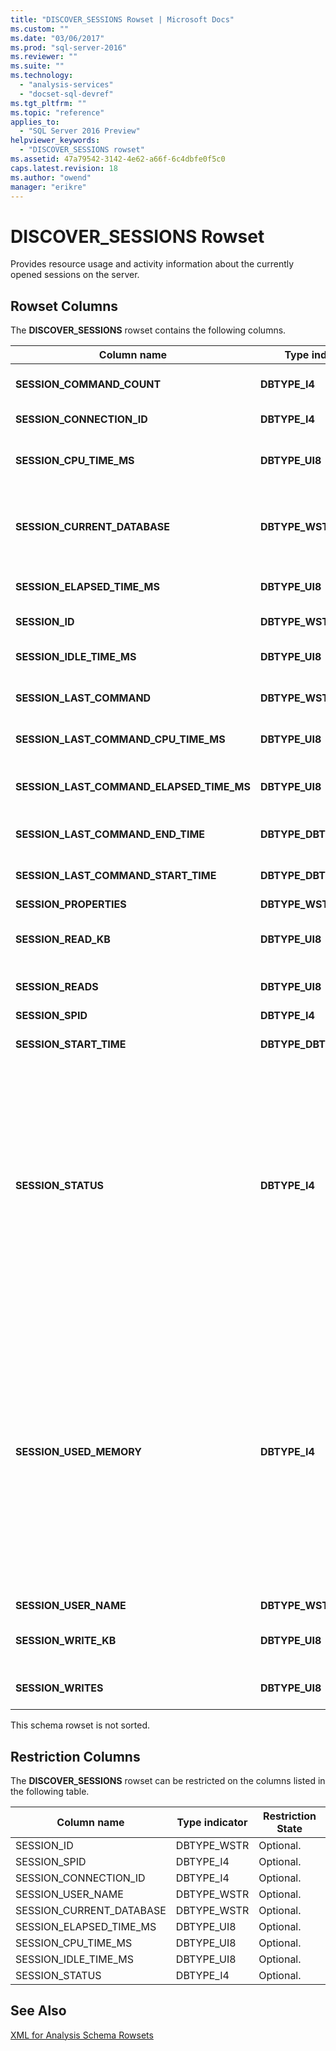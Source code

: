 ```yaml
---
title: "DISCOVER_SESSIONS Rowset | Microsoft Docs"
ms.custom: ""
ms.date: "03/06/2017"
ms.prod: "sql-server-2016"
ms.reviewer: ""
ms.suite: ""
ms.technology: 
  - "analysis-services"
  - "docset-sql-devref"
ms.tgt_pltfrm: ""
ms.topic: "reference"
applies_to: 
  - "SQL Server 2016 Preview"
helpviewer_keywords: 
  - "DISCOVER_SESSIONS rowset"
ms.assetid: 47a79542-3142-4e62-a66f-6c4dbfe0f5c0
caps.latest.revision: 18
ms.author: "owend"
manager: "erikre"
---
```

# DISCOVER_SESSIONS Rowset
  Provides resource usage and activity information about the currently opened sessions on the server.  
  
## Rowset Columns  
 The **DISCOVER_SESSIONS** rowset contains the following columns.  
  
|Column name|Type indicator|Length|Description|  
|-----------------|--------------------|------------|-----------------|  
|**SESSION_COMMAND_COUNT**|**DBTYPE_I4**||The number of commands that started execution since the beginning of the session.|  
|**SESSION_CONNECTION_ID**|**DBTYPE_I4**||The connection identifier for the session.|  
|**SESSION_CPU_TIME_MS**|**DBTYPE_UI8**||The CPU time, in milliseconds, consumed by all requests since the beginning of the session.|  
|**SESSION_CURRENT_DATABASE**|**DBTYPE_WSTR**||The name of the database that is being used by the current command execution, or the database that was used by the last command executed.|  
|**SESSION_ELAPSED_TIME_MS**|**DBTYPE_UI8**||Elapsed time, in milliseconds, since the start of the session.|  
|**SESSION_ID**|**DBTYPE_WSTR**||The session unique identifier, as a GUID.|  
|**SESSION_IDLE_TIME_MS**|**DBTYPE_UI8**||The idle time, in milliseconds, since the start of the session.|  
|**SESSION_LAST_COMMAND**|**DBTYPE_WSTR**||The text of the current command executing or the last command executed.|  
|**SESSION_LAST_COMMAND_CPU_TIME_MS**|**DBTYPE_UI8**||The CPU time, in milliseconds, consumed by **SESSION_LAST_COMMAND**.|  
|**SESSION_LAST_COMMAND_ELAPSED_TIME_MS**|**DBTYPE_UI8**||The elapsed time, in milliseconds, since the start of **SESSION_LAST_COMMAND**.|  
|**SESSION_LAST_COMMAND_END_TIME**|**DBTYPE_DBTIMESTAMP**||The UTC server time at the moment the last command finished executing.|  
|**SESSION_LAST_COMMAND_START_TIME**|**DBTYPE_DBTIMESTAMP**||The UTC server time at the moment the last command started executing.|  
|**SESSION_PROPERTIES**|**DBTYPE_WSTR**||Reserved for future use.|  
|**SESSION_READ_KB**|**DBTYPE_UI8**||The accumulated value of data read from disk, in kilobytes, since the start of the session.|  
|**SESSION_READS**|**DBTYPE_UI8**||The accumulated number of disk reads since the start of the session.|  
|**SESSION_SPID**|**DBTYPE_I4**||The session ID.|  
|**SESSION_START_TIME**|**DBTYPE_DBTIMESTAMP**||The date and time the session started as UTC time to the server.|  
|**SESSION_STATUS**|**DBTYPE_I4**||The activity status of the session.<br /><br /> 0 means "Idle": No current activity is ongoing.<br /><br /> 1 means "Active": The session is executing some requested task.<br /><br /> 2 means is "Blocked": The session is waiting for some resource to continue executing the suspended task.<br /><br /> 3 means "Cancelled": The session has been tagged as cancelled.|  
|**SESSION_USED_MEMORY**|**DBTYPE_I4**||The current size of memory used by the session in kilobytes. The value reported is RAM usage by SPID, with no distinction between shrinkable and non-shrinkable memory. Unlike other DMVS that report on memory usage, DISCOVER_SESSIONS does not break out memory usage by category.<br /><br /> Note that SESSION_USED_MEMORY tends to under-report actual memory usage because it excludes objects shared across multiple sessions.  Only those objects that are unique to the session are represented in the memory calculation.|  
|**SESSION_USER_NAME**|**DBTYPE_WSTR**||The session user name.|  
|**SESSION_WRITE_KB**|**DBTYPE_UI8**||The accumulated value of data written to disk, in kilobytes, since the start of the session.|  
|**SESSION_WRITES**|**DBTYPE_UI8**||The accumulated number of disk writes since the start of the session.|  
  
 This schema rowset is not sorted.  
  
## Restriction Columns  
 The **DISCOVER_SESSIONS** rowset can be restricted on the columns listed in the following table.  
  
|Column name|Type indicator|Restriction State|  
|-----------------|--------------------|-----------------------|  
|SESSION_ID|DBTYPE_WSTR|Optional.|  
|SESSION_SPID|DBTYPE_I4|Optional.|  
|SESSION_CONNECTION_ID|DBTYPE_I4|Optional.|  
|SESSION_USER_NAME|DBTYPE_WSTR|Optional.|  
|SESSION_CURRENT_DATABASE|DBTYPE_WSTR|Optional.|  
|SESSION_ELAPSED_TIME_MS|DBTYPE_UI8|Optional.|  
|SESSION_CPU_TIME_MS|DBTYPE_UI8|Optional.|  
|SESSION_IDLE_TIME_MS|DBTYPE_UI8|Optional.|  
|SESSION_STATUS|DBTYPE_I4|Optional.|  
  
## See Also  
 [XML for Analysis Schema Rowsets](../../../analysis-services/schema-rowsets/xml/xml-for-analysis-schema-rowsets.md)  
  
  